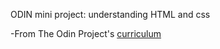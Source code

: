 ODIN mini project: understanding HTML and css

-From The Odin Project's [curriculum](http://www.theodinproject.com/courses/web-development-101/lessons/html-css)
